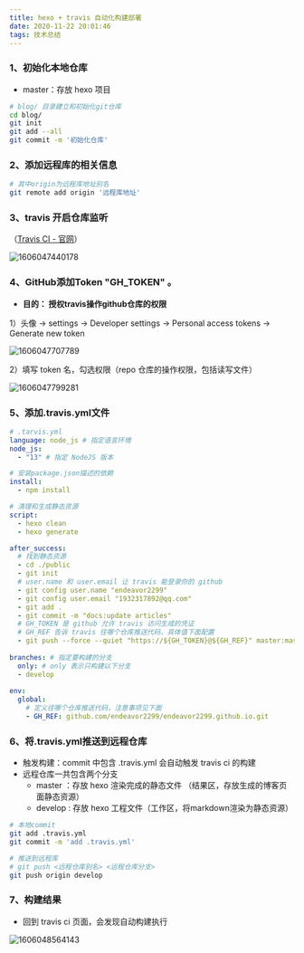 ```yaml
---
title: hexo + travis 自动化构建部署
date: 2020-11-22 20:01:46
tags: 技术总结
---
```


### 1、初始化本地仓库

+ master：存放 hexo 项目

```bash
# blog/ 目录建立和初始化git仓库
cd blog/
git init
git add --all
git commit -m '初始化仓库'
```

### 2、添加远程库的相关信息

```bash
# 其中origin为远程库地址别名
git remote add origin '远程库地址'
```

### 3、travis 开启仓库监听

（[Travis CI - 官网](https://travis-ci.org/)）

![1606047440178](http://qk779077q.hn-bkt.clouddn.com/hexo_travis_img1.png)

### 4、GitHub添加Token "GH_TOKEN" 。

+ **目的： 授权travis操作github仓库的权限**

1）头像 -> settings -> Developer settings -> Personal access tokens -> Generate new token

![1606047707789](http://qk779077q.hn-bkt.clouddn.com/hexo_travis_img2.png)

2）填写 token 名，勾选权限（repo 仓库的操作权限，包括读写文件）

![1606047799281](http://qk779077q.hn-bkt.clouddn.com/hexo_travis_img3.png)

### 5、添加.travis.yml文件

```yml
# .tarvis.yml
language: node_js # 指定语言环境
node_js:
  - "13" # 指定 NodeJS 版本

# 安装package.json描述的依赖
install:
  - npm install

# 清理和生成静态资源
script: 
  - hexo clean
  - hexo generate 

after_success: 
  # 找到静态资源
  - cd ./public
  - git init
  # user.name 和 user.email 让 travis 能登录你的 github
  - git config user.name "endeavor2299"
  - git config user.email "1932317892@qq.com"
  - git add .
  - git commit -m "docs:update articles"
  # GH_TOKEN 是 github 允许 travis 访问生成的凭证
  # GH_REF 告诉 travis 往哪个仓库推送代码，具体值下面配置
  - git push --force --quiet "https://${GH_TOKEN}@${GH_REF}" master:master
  
branches: # 指定要构建的分支
  only: # only 表示只构建以下分支
  - develop
  
env:
  global:
    # 定义往哪个仓库推送代码，注意事项见下面
    - GH_REF: github.com/endeavor2299/endeavor2299.github.io.git
```

### 6、将.travis.yml推送到远程仓库

+ 触发构建：commit 中包含 .travis.yml 会自动触发 travis ci 的构建
+ 远程仓库一共包含两个分支
  + master ：存放 hexo 渲染完成的静态文件 （结果区，存放生成的博客页面静态资源）
  + develop  :  存放 hexo 工程文件（工作区，将markdown渲染为静态资源）

```bash
# 本地commit 
git add .travis.yml
git commit -m 'add .travis.yml'

# 推送到远程库
# git push <远程仓库别名> <远程仓库分支>
git push origin develop
```

### 7、构建结果

+ 回到 travis ci 页面，会发现自动构建执行

![1606048564143](http://qk779077q.hn-bkt.clouddn.com/hexo_travis_img4.png)